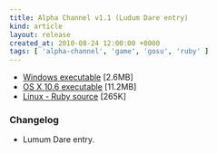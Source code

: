 ```yaml
---
title: Alpha Channel v1.1 (Ludum Dare entry)
kind: article
layout: release
created_at: 2010-08-24 12:00:00 +0000
tags: [ 'alpha-channel', 'game', 'gosu', 'ruby' ]
---
```



* [Windows executable](http://dl.dropbox.com/u/33370854/games/alpha_channel/spooner_ld_18_alpha_channel_v1_1_windows.zip) [2.6MB]
* [OS X 10.6 executable](http://dl.dropbox.com/u/33370854/games/alpha_channel/spooner_ld_18_alpha_channel_v1_1_os_x.zip) [11.2MB]
* [Linux - Ruby source](http://dl.dropbox.com/u/33370854/games/alpha_channel/spooner_ld_18_alpha_channel_v1_1_source.zip) [265K]


### Changelog

* Lumum Dare entry.